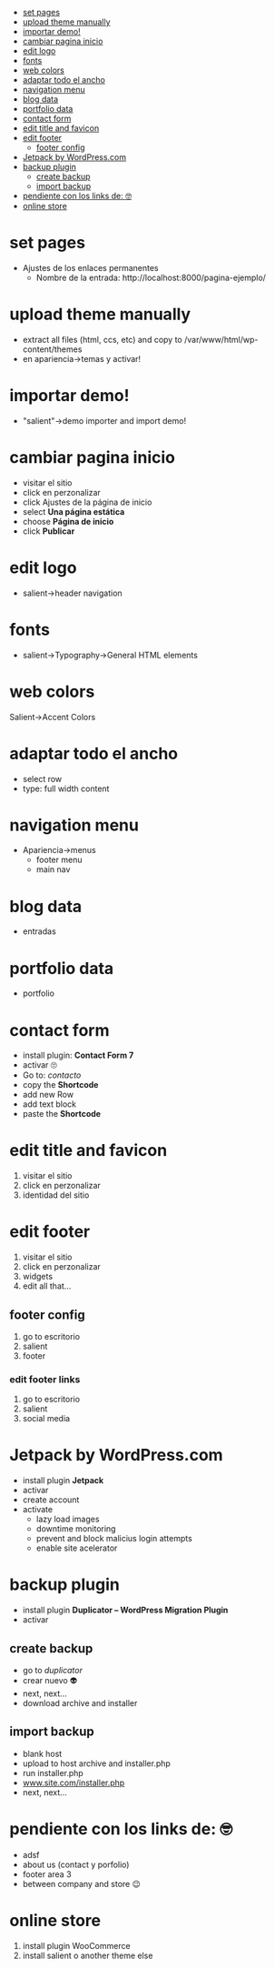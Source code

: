 - [set pages](#set-pages)
- [upload theme manually](#upload-theme-manually)
- [importar demo!](#importar-demo)
- [cambiar pagina inicio](#cambiar-pagina-inicio)
- [edit logo](#edit-logo)
- [fonts](#fonts)
- [web colors](#web-colors)
- [adaptar todo el ancho](#adaptar-todo-el-ancho)
- [navigation menu](#navigation-menu)
- [blog data](#blog-data)
- [portfolio data](#portfolio-data)
- [contact form](#contact-form)
- [edit title and favicon](#edit-title-and-favicon)
- [edit footer](#edit-footer)
  - [footer config](#footer-config)
- [Jetpack by WordPress.com](#jetpack-by-wordpresscom)
- [backup plugin](#backup-plugin)
  - [create backup](#create-backup)
  - [import backup](#import-backup)
- [pendiente con los links de: 🤓](#pendiente-con-los-links-de-)
- [online store](#online-store)

# set pages

- Ajustes de los enlaces permanentes
  - Nombre de la entrada: http://localhost:8000/pagina-ejemplo/

# upload theme manually

- extract all files (html, ccs, etc) and copy to /var/www/html/wp-content/themes
- en apariencia->temas y activar!

# importar demo!

- "salient"->demo importer and import demo!

# cambiar pagina inicio

- visitar el sitio
- click en perzonalizar
- click Ajustes de la página de inicio
- select **Una página estática**
- choose **Página de inicio**
- click **Publicar**

# edit logo

- salient->header navigation

# fonts

- salient->Typography->General HTML elements

# web colors

Salient->Accent Colors

# adaptar todo el ancho

- select row
- type: full width content

# navigation menu

- Apariencia->menus
  - footer menu
  - main nav

# blog data

- entradas

# portfolio data

- portfolio

# contact form

- install plugin: **Contact Form 7**
- activar 🙄
- Go to: _contacto_
- copy the **Shortcode**
- add new Row
- add text block
- paste the **Shortcode**

# edit title and favicon

1. visitar el sitio
1. click en perzonalizar
1. identidad del sitio

# edit footer

1. visitar el sitio
1. click en perzonalizar
1. widgets
1. edit all that...

## footer config

1. go to escritorio
1. salient
1. footer

### edit footer links

1. go to escritorio
1. salient
1. social media

# Jetpack by WordPress.com

- install plugin **Jetpack**
- activar
- create account
- activate
  - lazy load images
  - downtime monitoring
  - prevent and block malicius login attempts
  - enable site acelerator

# backup plugin

- install plugin **Duplicator – WordPress Migration Plugin**
- activar

## create backup

- go to _duplicator_
- crear nuevo 👽
- next, next...
- download archive and installer

## import backup

- blank host
- upload to host archive and installer.php
- run installer.php
- www.site.com/installer.php
- next, next...

# pendiente con los links de: 🤓

- adsf
- about us (contact y porfolio)
- footer area 3
- between company and store 😉

# online store

1. install plugin WooCommerce
2. install salient o another theme else
